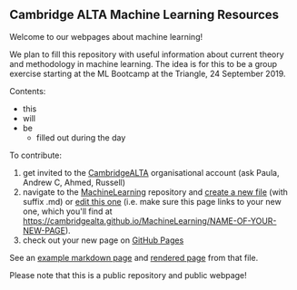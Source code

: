 ## Cambridge ALTA Machine Learning Resources

Welcome to our webpages about machine learning!

We plan to fill this repository with useful information about current theory and methodology in machine learning. The idea is for this to be a group exercise starting at the ML Bootcamp at the Triangle, 24 September 2019.

Contents:
- this
- will
- be
  - filled out during the day

To contribute:
1. get invited to the [CambridgeALTA](https://github.com/CambridgeALTA) organisational account (ask Paula, Andrew C, Ahmed, Russell)
2. navigate to the [MachineLearning](https://github.com/CambridgeALTA/MachineLearning) repository and [create a new file](https://github.com/CambridgeALTA/MachineLearning/new/master) (with suffix .md) or [edit this one](https://github.com/CambridgeALTA/MachineLearning/edit/master/README.md) (i.e. make sure this page links to your new one, which you'll find at https://cambridgealta.github.io/MachineLearning/NAME-OF-YOUR-NEW-PAGE).
3. check out your new page on [GitHub Pages](https://cambridgealta.github.io/MachineLearning)

See an [example markdown page](https://github.com/CambridgeALTA/MachineLearning/blob/master/example.md) and [rendered page](https://cambridgealta.github.io/MachineLearning/example) from that file.

Please note that this is a public repository and public webpage!
